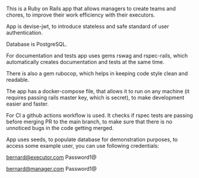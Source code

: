 This is a Ruby on Rails app that allows managers to create teams
and chores, to improve their work efficiency with their executors.

App is devise-jwt, to introduce stateless
and safe standard of user authentication.

Database is PostgreSQL.

For documentation and tests app uses gems rswag and rspec-rails,
which automatically creates documentation and tests
at the same time.

There is also a gem rubocop, which helps in keeping code style
clean and readable.

The app has a docker-compose file, that allows it to run on any machine
(it requires passing rails master key, which is secret),
to make development easier and faster.

For CI a github actions workflow is used. It checks if rspec tests
are passing before merging PR to the main branch, to make sure
that there is no unnoticed bugs in the code getting merged.

App uses seeds, to populate database for demonstration purposes,
to access some example user, you can use following credentials:

bernard@executor.com
Password1@

bernard@manager.com
Password1@
